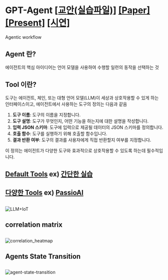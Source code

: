 # GPT-Agent  [[교안(실습파일)]](https://docs.google.com/document/d/18b000S_9fnYCvJx_JBZUjULU1r7Fatx1c-mbZejOp-g/edit?usp=sharing)  [[Paper]](https://drive.google.com/file/d/1YZIvoPfnxh6VM0FhfAgtXGMR9ItUs_xy/view?usp=sharing) [[Present]](https://drive.google.com/file/d/1dy2idNW5hnjMdTx-gGjJ2loz5d4wBLtO/view?usp=drive_link)  [[시연]](https://docs.google.com/document/d/18onUC5xRDF4xFcvLPqdoCWmewHxDW_MocazLxif1L4s/edit?usp=sharing)
Agentic workflow 


## Agent 란?

에이전트의 핵심 아이디어는 언어 모델을 사용하여 수행할 일련의 동작을 선택하는 것


## Tool 이란?

도구는 에이전트, 체인, 또는 대형 언어 모델(LLM)이 세상과 상호작용할 수 있게 하는 인터페이스이고, 에이전트에서 사용하는 도구의 정의는 다음과 같음

1. **도구 이름**: 도구의 이름을 지정합니다.
2. **도구 설명**: 도구가 무엇인지, 어떤 기능을 하는지에 대한 설명을 작성합니다.
3. **입력 JSON 스키마**: 도구에 입력으로 제공될 데이터의 JSON 스키마를 정의합니다.
4. **호출 함수**: 도구를 실행하기 위해 호출할 함수입니다.
5. **결과 반환 여부**: 도구의 결과를 사용자에게 직접 반환할지 여부를 지정합니다.

이 정의는 에이전트가 다양한 도구와 효과적으로 상호작용할 수 있도록 하는데 필수적입니다.

## [Default Tools](https://python.langchain.com/v0.1/docs/modules/tools/)   ex) [간단한 실습](https://github.com/JSJeong-me/GPT-Agent/blob/main/00-WikiTools.ipynb)

## [다양한 Tools](https://python.langchain.com/v0.1/docs/integrations/tools/)   ex) [PassioAI](https://www.passio.ai/)

##
![LLM+IoT](https://github.com/JSJeong-me/GPT-Agent/assets/54794815/4cbba222-f50b-4eb9-a7ab-0b9af3013ef2)
##

## correlation matrix
##
![correlation_heatmap](https://github.com/user-attachments/assets/c4122a7a-118b-4e05-81a8-0a570807f39d)

## Agents State Transition
##
![agent-state-transition](https://github.com/user-attachments/assets/d973f09a-4147-4ab1-a29a-3d8f7579ec2c)


